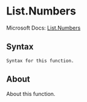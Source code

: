 ---
---

# List.Numbers

Microsoft Docs: [List.Numbers](https://docs.microsoft.com/en-us/powerquery-m/list-numbers)

## Syntax

```
Syntax for this function.
```

## About

About this function.

